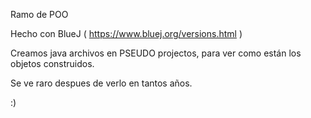 Ramo de POO

Hecho con BlueJ
( https://www.bluej.org/versions.html )

Creamos java archivos en PSEUDO projectos, para ver como están los objetos construidos.

Se ve raro despues de verlo en tantos años.

:)

